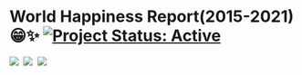 # World Happiness Report(2015-2021) 😁✨ [![Project Status: Active](https://www.repostatus.org/badges/latest/active.svg)](https://www.repostatus.org/#active)

<kbd>
<img src="https://user-images.githubusercontent.com/29462447/112021965-d6608f00-8b57-11eb-902a-fe6ef708018c.png" data-canonical-src="https://user-images.githubusercontent.com/29462447/112021965-d6608f00-8b57-11eb-902a-fe6ef708018c.png"/> 
</kbd>

<kbd>
<img src="https://user-images.githubusercontent.com/29462447/112021958-d3659e80-8b57-11eb-8d6c-aacb4d04332e.png" data-canonical-src="https://user-images.githubusercontent.com/29462447/112021958-d3659e80-8b57-11eb-8d6c-aacb4d04332e.png"/> 
</kbd>

<kbd>
<img src="https://user-images.githubusercontent.com/29462447/112017919-14f44a80-8b54-11eb-87e7-b40f173e000a.png" data-canonical-src="https://user-images.githubusercontent.com/29462447/112017919-14f44a80-8b54-11eb-87e7-b40f173e000a.png"/> 
</kbd>



